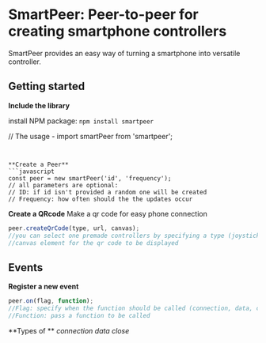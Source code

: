 # SmartPeer: Peer-to-peer for creating smartphone controllers #

SmartPeer provides an easy way of turning a smartphone into versatile controller.


## Getting started 

**Include the library**

  install NPM package:
        `npm install smartpeer`
        
  // The usage -
  import smartPeer from 'smartpeer';
  ```


**Create a Peer** 
```javascript
const peer = new smartPeer('id', 'frequency'); 
// all parameters are optional:
// ID: if id isn't provided a random one will be created
// Frequency: how often should the the updates occur 
```


**Create a QRcode** 
Make a qr code for easy phone connection
```javascript
peer.createQrCode(type, url, canvas);
//you can select one premade controllers by specifying a type (joystick, touchscreen, nes controller) or you can provide a url for your own controller
//canvas element for the qr code to be displayed
```

## Events

**Register a new event**

```javascript
peer.on(flag, function);
//Flag: specify when the function should be called (connection, data, close)
//Function: pass a function to be called
```

**Types of **
*connection* 
*data* 
*close*

